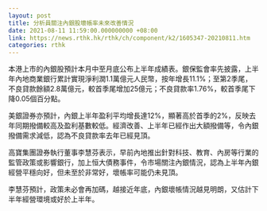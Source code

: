 ```yaml
---
layout: post
title: 分析員關注內銀股壞帳率未來改善情況
date: 2021-08-11 11:59:00.000000000 +08:00
link: https://news.rthk.hk/rthk/ch/component/k2/1605347-20210811.htm
categories: rthk
---
```


本港上市的內銀股預計本月中至月底公布上半年成績表。銀保監會率先披露，上半年內地商業銀行累計實現淨利潤1.1萬億元人民幣，按年增長11.1%；至第2季尾，不良貸款餘額2.8萬億元，較首季尾增加25億元；不良貸款率1.76%，較首季尾下降0.05個百分點。

美銀證券亦預計，內銀上半年盈利平均增長達12%，顯著高於首季的2%，反映去年同期撥備較高及盈利基數較低。經濟改善、上半年已經作出大額撥備等，令內銀撥備需求減低，認為不良貸款率去年已經見頂。

高寶集團證券執行董事李慧芬表示，早前內地推出針對科技、教育、內房等行業的監管政策或影響銀行，加上恒大債務事件，令市場關注內銀情況，認為上半年內銀經營平穩向好，但未至於非常好，壞帳率可能仍未見頂。

李慧芬預計，政策未必會再加碼，越接近年底，內銀壞帳情況越見明朗，又估計下半年經營環境或好於上半年。
